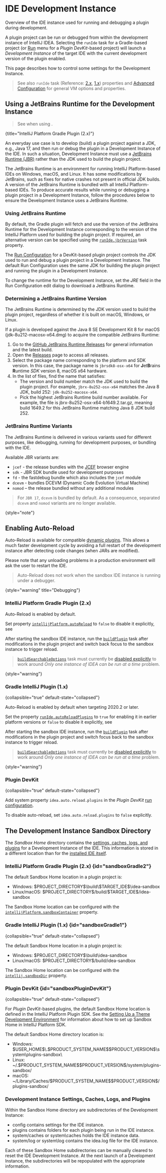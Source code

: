 <!-- Copyright 2000-2025 JetBrains s.r.o. and contributors. Use of this source code is governed by the Apache 2.0 license. -->

# IDE Development Instance

<link-summary>Overview of the IDE instance used for running and debugging a plugin during development.</link-summary>

A plugin project can be run or debugged from within the development instance of IntelliJ IDEA.
Selecting the `runIde` task for a Gradle-based project (or [Run](running_and_debugging_a_theme.md) menu for a _Plugin DevKit_-based project)
will launch a _Development Instance_ of the target IDE with the current development version of the plugin enabled.

This page describes how to control some settings for the Development Instance.

> See also `runIde` task (Reference: [2.x](tools_intellij_platform_gradle_plugin_tasks.md#runIde), [1.x](tools_gradle_intellij_plugin.md#tasks-runide)) properties and [Advanced Configuration](https://www.jetbrains.com/help/idea/tuning-the-ide.html) for general VM options and properties.
>

## Using a JetBrains Runtime for the Development Instance

> See [](tools_intellij_platform_gradle_plugin_jetbrains_runtime.md) when using [](tools_intellij_platform_gradle_plugin.md).
>
{title="IntelliJ Platform Gradle Plugin (2.x)"}

An everyday use case is to develop (build) a plugin project against a JDK, e.g., Java 17, and then run or debug the plugin in a Development Instance of the IDE.
In such a situation, Development Instance must use a [JetBrains Runtime (JBR)](https://www.jetbrains.com/jetbrains-runtime) rather than the JDK used to build the plugin project.

The JetBrains Runtime is an environment for running IntelliJ Platform-based IDEs on Windows, macOS, and Linux.
It has some modifications by JetBrains, such as fixes for native crashes not present in official JDK builds.
A version of the JetBrains Runtime is bundled with all IntelliJ Platform-based IDEs.
To produce accurate results while running or debugging a plugin project in a Development Instance, follow the procedures below to ensure the Development Instance uses a JetBrains Runtime.

### Using JetBrains Runtime

<tabs group="project-type">

<tab title="Gradle IntelliJ Plugin (1.x)" group-key="gradle">

By default, the Gradle plugin will fetch and use the version of the JetBrains Runtime for the Development Instance corresponding to the version of the IntelliJ Platform used for building the plugin project.
If required, an alternative version can be specified using the [`runIde.jbrVersion`](tools_gradle_intellij_plugin.md#tasks-runide-jbrversion) task property.

</tab>

<tab title="Plugin DevKit" group-key="devkit">

The [Run Configuration](https://www.jetbrains.com/help/idea/run-debug-configuration.html) for a DevKit-based plugin project controls the JDK used to run and debug a plugin project in a Development Instance.
The default Run Configuration uses the same JDK for building the plugin project and running the plugin in a Development Instance.

To change the runtime for the Development Instance, set the _JRE_ field in the Run Configuration edit dialog to download a JetBrains Runtime.

</tab>
</tabs>

### Determining a JetBrains Runtime Version

The JetBrains Runtime is determined by the JDK version used to build the plugin project, regardless of whether it is built on macOS, Windows, or Linux.

<procedure title="Determine an Example JetBrains Runtime Version">

If a plugin is developed against the Java 8 SE Development Kit 8 for macOS (<path>jdk-8u212-macosx-x64.dmg</path>) to acquire the compatible JetBrains Runtime:

1. Go to the [GitHub JetBrains Runtime Releases](https://github.com/JetBrains/JetBrainsRuntime) for general information and the latest build.
2. Open the [Releases](https://github.com/JetBrains/JetBrainsRuntime/releases) page to access all releases.
3. Select the package name corresponding to the platform and SDK version.
   In this case, the package name is `jbrsdk8-osx-x64` for **J**et**B**rains **R**untime _SDK_ version 8, macOS x64 hardware.
4. In the list of files, find the name that satisfies:
    * The version and build number match the JDK used to build the plugin project.
      For example, `jbrx-8u252-osx-x64` matches the Java 8 JDK, build 252: `jdk-8u252-macosx-x64`.
    * Pick the highest JetBrains Runtime build number available.
      For example, the file is <path>jbrx-8u252-osx-x64-b1649.2.tar.gz</path>, meaning build 1649.2 for this JetBrains Runtime matching Java 8 JDK build 252.

</procedure>

### JetBrains Runtime Variants

The JetBrains Runtime is delivered in various variants used for different purposes, like debugging, running for development purposes, or bundling with the IDE.

Available JBR variants are:

- `jcef` - the release bundles with the [JCEF](embedded_browser_jcef.md) browser engine
- `sdk` - JBR SDK bundle used for development purposes
- `fd` - the fastdebug bundle which also includes the `jcef` module
- `dcevm` - bundles DCEVM (Dynamic Code Evolution Virtual Machine)
- `nomod` – the release bundled without any additional modules

> For `JBR 17`, `dcevm` is bundled by default.
> As a consequence, separated `dcevm` and `nomod` variants are no longer available.
>
{style="note"}

## Enabling Auto-Reload

<primary-label ref="2020.1"/>

Auto-Reload is available for compatible [dynamic plugins](dynamic_plugins.md).
This allows a much faster development cycle by avoiding a full restart of the development instance after detecting code changes (when JARs are modified).

Please note that any unloading problems in a production environment will ask the user to restart the IDE.

> Auto-Reload does not work when the sandbox IDE instance is running under a debugger.
>
{style="warning" title="Debugging"}

### IntelliJ Platform Gradle Plugin (2.x)

Auto-Reload is enabled by default.

Set property [`intellijPlatform.autoReload`](tools_intellij_platform_gradle_plugin_extension.md#intellijPlatform-autoReload) to `false` to disable it explicitly,
see [](tools_intellij_platform_gradle_plugin_faq.md#how-to-disable-the-automatic-reload-of-dynamic-plugins)

After starting the sandbox IDE instance, run the [`buildPlugin`](tools_intellij_platform_gradle_plugin_tasks.md#buildPlugin) task after modifications
in the plugin project and switch back focus to the sandbox instance to trigger reload.

> [`buildSearchableOptions`](tools_intellij_platform_gradle_plugin_tasks.md#buildSearchableOptions) task must currently be
> [disabled explicitly](tools_intellij_platform_gradle_plugin_faq.md#how-to-disable-building-the-searchable-options) to work around
> _Only one instance of IDEA can be run at a time_ problem.
>
{style="warning"}

### Gradle IntelliJ Plugin (1.x)

{collapsible="true" default-state="collapsed"}

<primary-label ref="Obsolete"/>

<include from="tools_gradle_intellij_plugin.md" element-id="gradlePluginObsolete"/>

Auto-Reload is enabled by default when targeting 2020.2 or later.

Set the property [`runIde.autoReloadPlugins`](tools_gradle_intellij_plugin.md#tasks-runide-autoreloadplugins) to `true` for enabling it in earlier platform versions or `false` to disable it explicitly,
see [](tools_gradle_intellij_plugin_faq.md#how-to-disable-automatic-reload-of-dynamic-plugins)

After starting the sandbox IDE instance, run the [`buildPlugin`](tools_gradle_intellij_plugin.md#tasks-buildplugin) task after modifications in the plugin project
and switch focus back to the sandbox instance to trigger reload.

> [`buildSearchableOptions`](tools_gradle_intellij_plugin.md#tasks-buildsearchableoptions) task must currently be
> [disabled explicitly](tools_gradle_intellij_plugin_faq.md#how-to-disable-building-searchable-options) to work around
> _Only one instance of IDEA can be run at a time_ problem.
>
{style="warning"}

### Plugin DevKit

{collapsible="true" default-state="collapsed"}

Add system property `idea.auto.reload.plugins` in the _Plugin DevKit_ [run configuration](running_and_debugging_a_theme.md).

To disable auto-reload, set `idea.auto.reload.plugins` to `false` explicitly.

## The Development Instance Sandbox Directory

The _Sandbox Home_ directory contains the [settings, caches, logs, and plugins](#development-instance-settings-caches-logs-and-plugins) for a Development Instance of the IDE.
This information is stored in a different location than for the [installed IDE itself](https://intellij-support.jetbrains.com/hc/en-us/articles/206544519-Directories-used-by-the-IDE-to-store-settings-caches-plugins-and-logs).

### IntelliJ Platform Gradle Plugin (2.x) {id="sandboxGradle2"}

The default Sandbox Home location in a [](tools_intellij_platform_gradle_plugin.md) plugin project is:

* Windows: <path>\$PROJECT_DIRECTORY\$\\build\\\$TARGET_IDE\$\\idea-sandbox</path>
* Linux/macOS: <path>\$PROJECT_DIRECTORY\$/build/\$TARGET_IDE\$/idea-sandbox</path>

The Sandbox Home location can be configured with the [`intellijPlatform.sandboxContainer`](tools_intellij_platform_gradle_plugin_extension.md#intellijPlatform-sandboxContainer) property.

### Gradle IntelliJ Plugin (1.x) {id="sandboxGradle1"}

{collapsible="true" default-state="collapsed"}

<primary-label ref="Obsolete"/>

<include from="tools_gradle_intellij_plugin.md" element-id="gradlePluginObsolete"/>

The default Sandbox Home location in a [](tools_gradle_intellij_plugin.md) plugin project is:

* Windows: <path>\$PROJECT_DIRECTORY\$\\build\\idea-sandbox</path>
* Linux/macOS: <path>\$PROJECT_DIRECTORY\$/build/idea-sandbox</path>

The Sandbox Home location can be configured with the [`intellij.sandboxDir`](tools_gradle_intellij_plugin.md#intellij-extension-sandboxdir) property.

### Plugin DevKit {id="sandboxPluginDevKit"}

{collapsible="true" default-state="collapsed"}

For _Plugin DevKit_-based plugins, the default <control>Sandbox Home</control> location is defined in the IntelliJ Platform Plugin SDK.
See the [Setting Up a Theme Development Environment](setting_up_theme_environment.md#add-intellij-platform-plugin-sdk) for information about how to set up Sandbox Home in IntelliJ Platform SDK.

The default Sandbox Home directory location is:

* Windows: <path>\$USER_HOME\$\\.\$PRODUCT_SYSTEM_NAME\$\$PRODUCT_VERSION\$\\system\\plugins-sandbox\\</path>
* Linux: <path>~/.\$PRODUCT_SYSTEM_NAME\$\$PRODUCT_VERSION\$/system/plugins-sandbox/</path>
* macOS: <path>~/Library/Caches/\$PRODUCT_SYSTEM_NAME\$\$PRODUCT_VERSION\$/plugins-sandbox/</path>

### Development Instance Settings, Caches, Logs, and Plugins

Within the Sandbox Home directory are subdirectories of the Development Instance:

* <path>config</path> contains settings for the IDE instance.
* <path>plugins</path> contains folders for each plugin being run in the IDE instance.
* <path>system/caches</path> or <path>system\caches</path> holds the IDE instance data.
* <path>system/log</path> or <path>system\log</path> contains the <path>idea.log</path> file for the IDE instance.

Each of these Sandbox Home subdirectories can be manually cleared to reset the IDE Development Instance.
At the next launch of a Development Instance, the subdirectories will be repopulated with the appropriate information.
